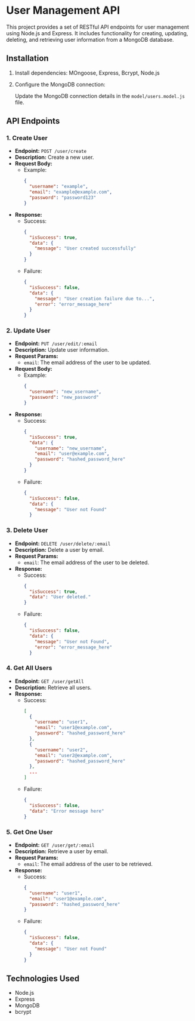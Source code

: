 # User Management API

This project provides a set of RESTful API endpoints for user management using Node.js and Express. It includes functionality for creating, updating, deleting, and retrieving user information from a MongoDB database.

## Installation

1. Install dependencies: MOngoose, Express, Bcrypt, Node.js
2. Configure the MongoDB connection:

   Update the MongoDB connection details in the `model/users.model.js` file.

## API Endpoints

### 1. Create User

- **Endpoint:** `POST /user/create`
- **Description:** Create a new user.
- **Request Body:**
  - Example:
    ```json
    {
      "username": "example",
      "email": "example@example.com",
      "password": "password123"
    }
    ```
- **Response:**
  - Success:
    ```json
    {
      "isSuccess": true,
      "data": {
        "message": "User created successfully"
      }
    }
    ```
  - Failure:
    ```json
    {
      "isSuccess": false,
      "data": {
        "message": "User creation failure due to...",
        "error": "error_message_here"
      }
    }
    ```

### 2. Update User

- **Endpoint:** `PUT /user/edit/:email`
- **Description:** Update user information.
- **Request Params:**
  - `email`: The email address of the user to be updated.
- **Request Body:**
  - Example:
    ```json
    {
      "username": "new_username",
      "password": "new_password"
    }
    ```
- **Response:**
  - Success:
    ```json
    {
      "isSuccess": true,
      "data": {
        "username": "new_username",
        "email": "user@example.com",
        "password": "hashed_password_here"
      }
    }
    ```
  - Failure:
    ```json
    {
      "isSuccess": false,
      "data": {
        "message": "User not Found"
      }
    ```

### 3. Delete User

- **Endpoint:** `DELETE /user/delete/:email`
- **Description:** Delete a user by email.
- **Request Params:**
  - `email`: The email address of the user to be deleted.
- **Response:**
  - Success:
    ```json
    {
      "isSuccess": true,
      "data": "User deleted."
    }
    ```
  - Failure:
    ```json
    {
      "isSuccess": false,
      "data": {
        "message": "User not Found",
        "error": "error_message_here"
      }
    ```

### 4. Get All Users

- **Endpoint:** `GET /user/getAll`
- **Description:** Retrieve all users.
- **Response:**
  - Success:
    ```json
    [
      {
        "username": "user1",
        "email": "user1@example.com",
        "password": "hashed_password_here"
      },
      {
        "username": "user2",
        "email": "user2@example.com",
        "password": "hashed_password_here"
      },
      ...
    ]
    ```
  - Failure:
    ```json
    {
      "isSuccess": false,
      "data": "Error message here"
    }
    ```

### 5. Get One User

- **Endpoint:** `GET /user/get/:email`
- **Description:** Retrieve a user by email.
- **Request Params:**
  - `email`: The email address of the user to be retrieved.
- **Response:**
  - Success:
    ```json
    {
      "username": "user1",
      "email": "user1@example.com",
      "password": "hashed_password_here"
    }
    ```
  - Failure:
    ```json
    {
      "isSuccess": false,
      "data": {
        "message": "User not Found"
      }
    }
    ```

## Technologies Used

- Node.js
- Express
- MongoDB
- bcrypt